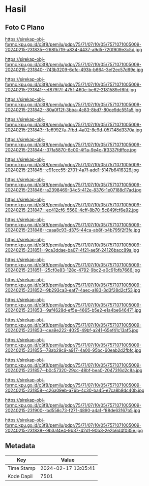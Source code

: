 # Hasil

## Foto C Plano

https://sirekap-obj-formc.kpu.go.id/c3f8/pemilu/pdpr/75/71/07/10/05/7571071005009-20240215-231835--268fb7f9-a834-4437-a9d5-720f909e3c5d.jpg

https://sirekap-obj-formc.kpu.go.id/c3f8/pemilu/pdpr/75/71/07/10/05/7571071005009-20240215-231840--743b3209-6dfc-493b-b664-3ef2ec57d69e.jpg

https://sirekap-obj-formc.kpu.go.id/c3f8/pemilu/pdpr/75/71/07/10/05/7571071005009-20240215-231841--ef879f7f-475f-460e-be62-2181589ef6fd.jpg

https://sirekap-obj-formc.kpu.go.id/c3f8/pemilu/pdpr/75/71/07/10/05/7571071005009-20240215-231842--80a0f12f-3bba-4c83-8bd7-80ce9dc551a5.jpg

https://sirekap-obj-formc.kpu.go.id/c3f8/pemilu/pdpr/75/71/07/10/05/7571071005009-20240215-231843--1c69927a-7fbd-4a02-8e9d-057148d3370a.jpg

https://sirekap-obj-formc.kpu.go.id/c3f8/pemilu/pdpr/75/71/07/10/05/7571071005009-20240215-231844--37fa5870-6c00-4f1a-9e4c-1f3337fdffce.jpg

https://sirekap-obj-formc.kpu.go.id/c3f8/pemilu/pdpr/75/71/07/10/05/7571071005009-20240215-231845--c91ccc55-2701-4a7f-add1-5147b6416326.jpg

https://sirekap-obj-formc.kpu.go.id/c3f8/pemilu/pdpr/75/71/07/10/05/7571071005009-20240215-231846--a2398469-34c5-412e-8376-1e07188d17ad.jpg

https://sirekap-obj-formc.kpu.go.id/c3f8/pemilu/pdpr/75/71/07/10/05/7571071005009-20240215-231847--ec412cf6-5560-4cff-8b70-5c849fcf6e92.jpg

https://sirekap-obj-formc.kpu.go.id/c3f8/pemilu/pdpr/75/71/07/10/05/7571071005009-20240215-231848--caaa8c93-d375-44ca-ab8f-b4b795f2f3fe.jpg

https://sirekap-obj-formc.kpu.go.id/c3f8/pemilu/pdpr/75/71/07/10/05/7571071005009-20240215-231851--9ca3ddae-ba07-4f21-ae5f-24126bacc89a.jpg

https://sirekap-obj-formc.kpu.go.id/c3f8/pemilu/pdpr/75/71/07/10/05/7571071005009-20240215-231851--25cf0e83-128c-4792-9bc2-a0c91bfb7666.jpg

https://sirekap-obj-formc.kpu.go.id/c3f8/pemilu/pdpr/75/71/07/10/05/7571071005009-20240215-231852--9b293ca3-eaf7-4aec-a183-3d3f28d2cf53.jpg

https://sirekap-obj-formc.kpu.go.id/c3f8/pemilu/pdpr/75/71/07/10/05/7571071005009-20240215-231853--9af4628d-ef5e-4665-b5e2-e1a4be646471.jpg

https://sirekap-obj-formc.kpu.go.id/c3f8/pemilu/pdpr/75/71/07/10/05/7571071005009-20240215-231853--cea9e222-4025-49bf-a241-65ef41c13af5.jpg

https://sirekap-obj-formc.kpu.go.id/c3f8/pemilu/pdpr/75/71/07/10/05/7571071005009-20240215-231855--78ab29c9-a917-4a00-95bc-60eab2d2fbfc.jpg

https://sirekap-obj-formc.kpu.go.id/c3f8/pemilu/pdpr/75/71/07/10/05/7571071005009-20240215-231857--b0c57320-29cc-48bf-bea0-2047316d2c8a.jpg

https://sirekap-obj-formc.kpu.go.id/c3f8/pemilu/pdpr/75/71/07/10/05/7571071005009-20240215-231858--c26a09eb-a76b-4c30-ba45-e7ca8b8dc40b.jpg

https://sirekap-obj-formc.kpu.go.id/c3f8/pemilu/pdpr/75/71/07/10/05/7571071005009-20240215-231900--bd558c73-f271-4890-a4a1-f88de63167b5.jpg

https://sirekap-obj-formc.kpu.go.id/c3f8/pemilu/pdpr/75/71/07/10/05/7571071005009-20240215-231838--9b3af4e4-9b37-42d1-90b3-2e2b6d4f035e.jpg


## Metadata

| Key        | Value               |
| ---------- | ------------------- |
| Time Stamp | 2024-02-17 13:05:41 |
| Kode Dapil | 7501                |



